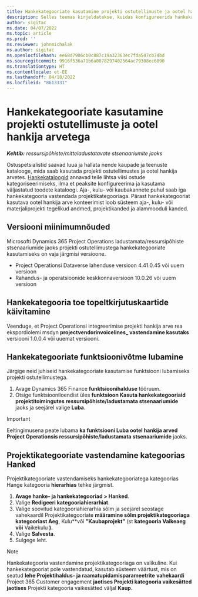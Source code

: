 ```yaml
---
title: Hankekategooriate kasutamine projekti ostutellimuste ja ootel hankija arvetega
description: Selles teemas kirjeldatakse, kuidas konfigureerida hankekategooriaid, mida saab kasutada projekti ostutellimuste ja ootel hankija arvetega.
author: sigitac
ms.date: 04/07/2022
ms.topic: article
ms.prod: ''
ms.reviewer: johnmichalak
ms.author: sigitac
ms.openlocfilehash: ee68d7906cb0c887c19a32363ec7fda547cb74bd
ms.sourcegitcommit: 9916f536a71b6a0078297402564ac79308ec6890
ms.translationtype: HT
ms.contentlocale: et-EE
ms.lasthandoff: 04/18/2022
ms.locfileid: "8613331"
---
```

# <a name="use-procurement-categories-with-project-purchase-orders-and-pending-vendor-invoices"></a>Hankekategooriate kasutamine projekti ostutellimuste ja ootel hankija arvetega

_**Kehtib:** ressursipõhiste/mitteladustatavate stsenaariumite jaoks_

Ostuspetsialistid saavad luua ja hallata nende kaupade ja teenuste katalooge, mida saab kasutada projekti ostutellimustes ja ootel hankija arvetes. [Hankekataloogid](/dynamics365/supply-chain/procurement/procurement-catalogs) annavad teile lihtsa viisi ostude kategoriseerimiseks, ilma et peaksite konfigureerima ja kasutama väljastatud toodete kataloogi. Aja-, kulu- või kaubakannete puhul saab iga hankekategooria vastendada projektikategooriaga. Pärast hankekategooriat kasutava ootel hankija arve konteerimist loob süsteem aja-, kulu- või materjaliprojekti tegelikud andmed, projektikanded ja alammooduli kanded.

## <a name="minimum-version-requirements"></a>Versiooni miinimumnõuded

Microsofti Dynamics 365 Project Operations ladustamata/ressursipõhiste stsenaariumide jaoks projekti ostutellimustega hankekategooriate kasutamiseks on vaja järgmisi versioone.

- Project Operationsi Dataverse lahenduse versioon 4.41.0.45 või uuem versioon
- Rahandus- ja operatsioonide keskkonnaversioon 10.0.26 või uuem versioon

## <a name="run-dual-write-maps-for-procurement-category-support"></a>Hankekategooria toe topeltkirjutuskaartide käivitamine

Veenduge, et Project Operationsi integreerimise projekti hankija arve rea ekspordiolemi msdyn **projectvendorinvoicelines\_ vastendamine kasutaks** versiooni 1.0.0.4 või uuemat versiooni.

## <a name="enable-the-feature-key-for-procurement-categories"></a>Hankekategooriate funktsioonivõtme lubamine

Järgige neid juhiseid hankekategooriate kasutamise funktsiooni lubamiseks projekti ostutellimustega.

1. Avage Dynamics 365 Finance **funktsioonihalduse** tööruum.
1. Otsige funktsiooniloendist üles **funktsioon Kasuta hankekategooriaid projektitoimingutes ressursipõhiste/ladustamata stsenaariumide** jaoks ja seejärel valige **Luba**.

> [!IMPORTANT]
> Eeltingimusena peate lubama **ka funktsiooni Luba ootel hankija arved Project Operationsis ressursipõhiste/ladustamata stsenaariumide** jaoks.

## <a name="map-project-categories-in-the-procurement-category-hierarchy"></a>Projektikategooriate vastendamine kategoorias Hanked

Projektikategooriate vastendamiseks hankekategooriatega kategoorias Hange kategooria **hierarhias** tehke järgmist.

1. **Avage hanke- ja hankekategooriad \> Hanked**.
1. Valige **Redigeeri kategooriahierarhiat**.
1. Valige soovitud kategooriahierarhia sõlm ja seejärel seostage vahekaardil Projektikategooriate **määramine sõlm projektikategooriaga kategooriast Aeg**, Kulu**või **"Kaubaprojekt"** (st **kategooria Vaikeaeg** **või** Vaikekulu **).**
1. Valige **Salvesta**.
1. Sulgege leht.

> [!NOTE]
> Hankekategooria vastendamine projektikategooriaga on valikuline. Kui hankekategooriat pole vastendatud, kasutab süsteem väärtust, mis on seatud **lehe Projektihaldus- ja raamatupidamisparameetrite** **vahekaardi** Project 365 Customer engagement **jaotises Projekti kategooria vaikesätted jaotises** Projekti kategooria vaikesätted väljal **Kaup**.
